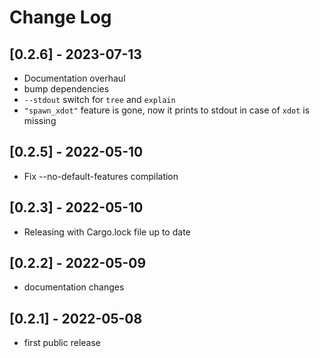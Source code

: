 # Change Log

## [0.2.6] - 2023-07-13
- Documentation overhaul
- bump dependencies
- `--stdout` switch for `tree` and `explain`
- `"spawn_xdot"` feature is gone, now it prints to stdout in case of `xdot` is missing

## [0.2.5] - 2022-05-10
- Fix --no-default-features compilation

## [0.2.3] - 2022-05-10
- Releasing with Cargo.lock file up to date

## [0.2.2] - 2022-05-09
- documentation changes

## [0.2.1] - 2022-05-08
- first public release
